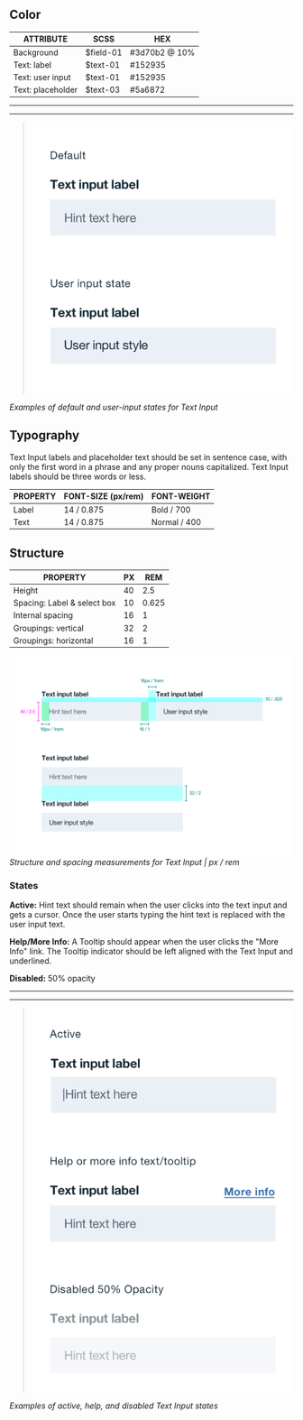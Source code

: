 ## Color

| ATTRIBUTE             | SCSS          | HEX           |
|-------------------|---------------|---------------|
| Background        | $field-01     | #3d70b2 @ 10% |
| Text: label       | $text-01      | #152935       |
| Text: user input  | $text-01      | #152935       |
| Text: placeholder | $text-03      | #5a6872       |

---
***
> ![Default and user input states for Text Input](images/text-input-style-1.png)

_Examples of default and user-input states for Text Input_

## Typography

Text Input labels and placeholder text should be set in sentence case, with only the first word in a phrase and any proper nouns capitalized. Text Input labels should be three words or less.

| PROPERTY | FONT-SIZE (px/rem)     | FONT-WEIGHT  |
|----------|-----------------|--------------|
| Label    | 14 / 0.875 | Bold / 700   |
| Text     | 14 / 0.875 | Normal / 400 |

## Structure

| PROPERTY                    | PX | REM   |
|-----------------------------|----|-------|
| Height                      | 40 | 2.5   |
| Spacing: Label & select box | 10 | 0.625 |
| Internal spacing            | 16 | 1     |
| Groupings: vertical         | 32 | 2     |
| Groupings: horizontal       | 16 | 1     |

![Structure and spacing measurements for Text Input](images/text-input-style-2.png)
_Structure and spacing measurements for Text Input | px / rem_

### States

**Active:** Hint text should remain when the user clicks into the text input and gets a cursor. Once the user starts typing the hint text is replaced with the user input text.

**Help/More Info:** A Tooltip should appear when the user clicks the "More Info" link. The Tooltip indicator should be left aligned with the Text Input and underlined.

**Disabled:** 50% opacity

---
***
> ![Active, help, or disabled states for Text Input](images/text-input-style-3.png)

_Examples of active, help, and disabled Text Input states_
